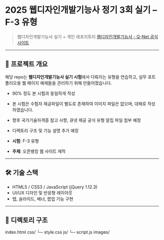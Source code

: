 # 2025 웹디자인개발기능사 정기 3회 실기 – F-3 유형

> 웹디자인개발기능사 실기 + 개인 레포지토리
> [웹디자인개발기능사 - Q-Net 공식 사이트](https://www.q-net.or.kr/crf005.do?id=crf00501&gSite=Q&gId=&jmCd=7798&jmNm=%EC%9B%B9%EB%94%94%EC%9E%90%EC%9D%B8%EA%B0%9C%EB%B0%9C%EA%B8%B0%EB%8A%A5%EC%82%AC&jobSearch=N#none)

---

## 🌟 프로젝트 개요

해당 repo는 **웹디자인개발기능사 실기 시험**에서 다뤄지는 유형을 연습하고,
실무 포트폴리오용 웹 페이지 예제들을 관리하기 위해 만들어졌습니다.
- 90% 정도 본 시험과 동일하게 작성
- 본 시험은 수험자 제공파일이 별도로 존재하여 이미지 파일은 없으며, 
  대체로 작성하였습니다.
- 향후 국가기술자격증 참고 사항, 큐넷 제공 공식 유형 알집 파일 첨부 예정
- 디렉토리 구조 및 기능 설명 추가 예정


- **시험**: F-3 유형
- **주제**: 오픈뱅킹 웹 사이트 제작


---

## 🛠 기술 스택

- HTML5 / CSS3 / JavaScript (jQuery 1.12.3)
- UI/UX 디자인 및 반응형 레이아웃
- 탭, 슬라이드, 배너, 팝업 기능 구현

---

## 📂 디렉토리 구조
index.html
css/
└─ style.css
js/
└─ script.js
images/

